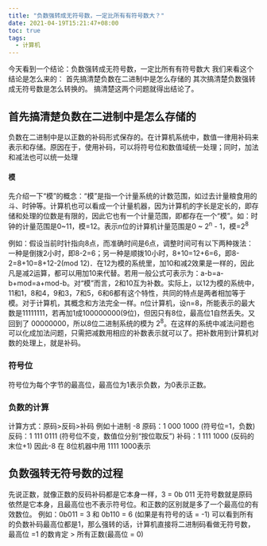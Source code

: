 ```yaml
---
title: "负数强转成无符号数，一定比所有有符号数大？"
date: 2021-04-19T15:21:47+08:00
toc: true
tags: 
  - 计算机
---
```


今天看到一个结论：负数强转成无符号数，一定比所有有符号数大
我们来看这个结论是怎么来的：
首先搞清楚负数在二进制中是怎么存储的
其次搞清楚负数强转成无符号数是怎么转换的。
搞清楚这两个问题就得出结论了。

## 首先搞清楚负数在二进制中是怎么存储的

负数在二进制中是以正数的补码形式保存的。在计算机系统中，数值一律用补码来表示和存储。原因在于，使用补码，可以将符号位和数值域统一处理；同时，加法和减法也可以统一处理

#### 模

先介绍一下“模”的概念：“模”是指一个计量系统的计数范围，如过去计量粮食用的斗、时钟等。计算机也可以看成一个计量机器，因为计算机的字长是定长的，即存储和处理的位数是有限的，因此它也有一个计量范围，即都存在一个“模”。如：时钟的计量范围是0~11，模=12。表示n位的计算机计量范围是0 ~ 2<sup>n</sup> - 1，模=2<sup>8</sup>

例如：假设当前时针指向8点，而准确时间是6点，调整时间可有以下两种拨法：一种是倒拨2小时，即8-2=6；另一种是顺拨10小时，8+10=12+6=6，即8-2=8+10=8+12-2(mod 12)．在12为模的系统里，加10和减2效果是一样的，因此凡是减2运算，都可以用加10来代替。若用一般公式可表示为：a-b=a-b+mod=a+mod-b。对“模”而言，2和10互为补数。实际上，以12为模的系统中，11和1，8和4，9和3，7和5，6和6都有这个特性，共同的特点是两者相加等于模。对于计算机，其概念和方法完全一样。n位计算机，设n=8，所能表示的最大数是11111111，若再加1成100000000(9位)，但因只有8位，最高位1自然丢失。又回到了 00000000，所以8位二进制系统的模为 2<sup>8</sup>。在这样的系统中减法问题也可以化成加法问题，只需把减数用相应的补数表示就可以了。把补数用到计算机对数的处理上，就是补码。

### 符号位

符号位为每个字节的最高位，最高位为1表示负数，为0表示正数。

### 负数的计算

计算方式：原码>反码>补码
例如十进制 -8
原码：1 000 1000 (符号位=1，负数)
反码：1 111 0111 (符号位不变，数值位分别“按位取反”)
补码：1 111 1000 (反码的末位+1)
因此-8 在 8位机器中用 1111 1000表示

## 负数强转无符号数的过程

先说正数，就像正数的反码补码都是它本身一样，3 = 0b 011
无符号数就是原码依然是它本身，且最高位也不表示符号位。和正数的区别就是多了一个最高位的有效数位。
例如：0b011 = 3 和 0b110 = 6 (如果是有符号的话 = -1)
可以看到所有的负数补码最高位都是1，那么强转的话，计算机直接将二进制码看做无符号数，最高位 =1 的数肯定 > 所有正数(最高位 = 0)